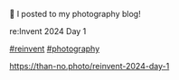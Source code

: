 🤖 I posted to my photography blog!

re:Invent 2024 Day 1

[\#<span>reinvent</span>](https://social.lol/tags/reinvent) [\#<span>photography</span>](https://social.lol/tags/photography)

[<span class="invisible">https://</span><span class="ellipsis">than-no.photo/reinvent-2024-da</span><span class="invisible">y-1</span>](https://than-no.photo/reinvent-2024-day-1)